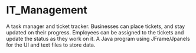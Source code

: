 # IT_Management

A task manager and ticket tracker. Businesses can place tickets, and stay updated on their progress. Employees can be assigned to the tickets and update the status as they work on it. A Java program using JFrame/Jpanels for the UI and text files to store data.


